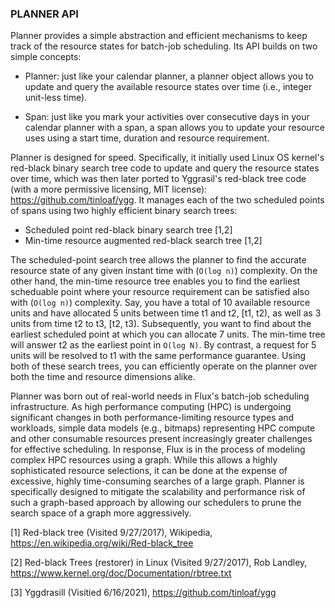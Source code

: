 ### PLANNER API

Planner provides a simple abstraction and efficient mechanisms
to keep track of the resource states for batch-job scheduling.
Its API builds on two simple concepts:

- Planner: just like your calendar planner, a planner object
allows you to update and query the available resource states over
time (i.e., integer unit-less time).

- Span: just like you mark your activities over consecutive days
in your calendar planner with a span, a span
allows you to update your resource uses using a start time,
duration and resource requirement.

Planner is designed for speed. Specifically,
it initially used Linux OS kernel's red-black binary search tree code
to update and query the resource states over time,
which was then later ported to Yggrasil's red-black
tree code (with a more permissive
licensing, MIT license): https://github.com/tinloaf/ygg.
It manages each of the two scheduled points of spans
using two highly efficient binary search trees:

- Scheduled point red-black binary search tree [1,2]
- Min-time resource augmented red-black search tree [1,2]

The scheduled-point search tree allows the planner to find the
accurate resource state of any given instant time with
(`O(log n)`) complexity.
On the other hand, the min-time resource tree enables you to find
the earliest scheduable point where your resource
requirement can be satisfied also with (`O(log n)`) complexity.
Say, you have a total of 10 available resource units and have
allocated 5 units between time t1 and t2,
[t1, t2), as well as 3 units from time t2 to t3, [t2, t3).
Subsequently, you want to find about the earliest scheduled point at which you
can allocate 7 units. The min-time tree will answer t2 as the
earliest point in `O(log N)`. By contrast, a request for 5 units
will be resolved to t1 with the same performance guarantee.
Using both of these search trees, you can efficiently operate
on the planner over both the time and resource dimensions alike.

Planner was born out of real-world needs in Flux's
batch-job scheduling infrastructure. As high performance
computing (HPC) is undergoing significant changes
in both performance-limiting resource types
and workloads, simple data models
(e.g., bitmaps) representing HPC compute and other
consumable resources present increasingly greater
challenges for effective scheduling. In response,
Flux is in the process of modeling complex HPC
resources using a graph. While this
allows a highly sophisticated resource selections,
it can be done at the expense of excessive, highly
time-consuming searches of a large graph.
Planner is specifically designed to mitigate
the scalability and performance risk of such a graph-based
approach by allowing our schedulers to prune the search
space of a graph more aggressively.

[1] Red-black tree (Visited 9/27/2017), Wikipedia,
https://en.wikipedia.org/wiki/Red-black_tree

[2] Red-black Trees (restorer) in Linux (Visited 9/27/2017), Rob Landley,
https://www.kernel.org/doc/Documentation/rbtree.txt

[3] Yggdrasill (Visitied 6/16/2021), https://github.com/tinloaf/ygg

